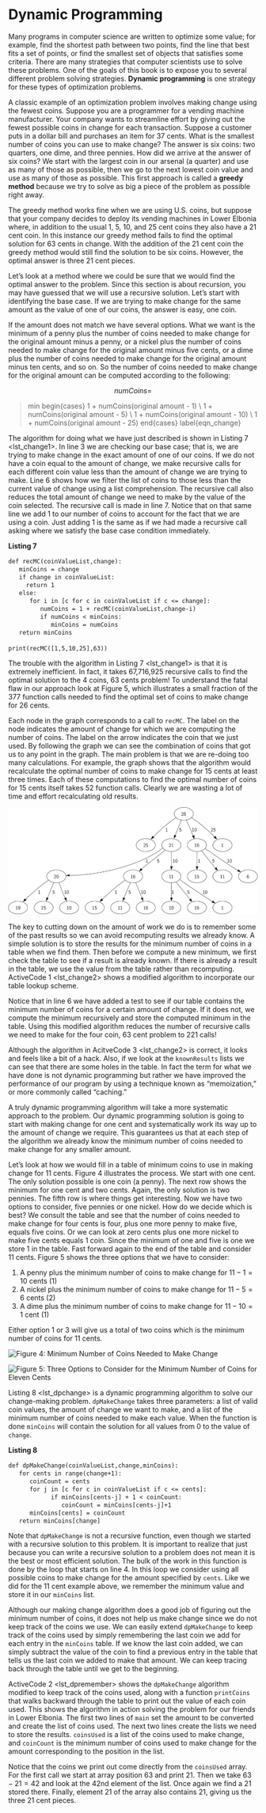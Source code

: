 Dynamic Programming
===================

Many programs in computer science are written to optimize some value;
for example, find the shortest path between two points, find the line
that best fits a set of points, or find the smallest set of objects that
satisfies some criteria. There are many strategies that computer
scientists use to solve these problems. One of the goals of this book is
to expose you to several different problem solving strategies. **Dynamic
programming** is one strategy for these types of optimization problems.

A classic example of an optimization problem involves making change
using the fewest coins. Suppose you are a programmer for a vending
machine manufacturer. Your company wants to streamline effort by giving
out the fewest possible coins in change for each transaction. Suppose a
customer puts in a dollar bill and purchases an item for 37 cents. What
is the smallest number of coins you can use to make change? The answer
is six coins: two quarters, one dime, and three pennies. How did we
arrive at the answer of six coins? We start with the largest coin in our
arsenal (a quarter) and use as many of those as possible, then we go to
the next lowest coin value and use as many of those as possible. This
first approach is called a **greedy method** because we try to solve as
big a piece of the problem as possible right away.

The greedy method works fine when we are using U.S. coins, but suppose
that your company decides to deploy its vending machines in Lower
Elbonia where, in addition to the usual 1, 5, 10, and 25 cent coins they
also have a 21 cent coin. In this instance our greedy method fails to
find the optimal solution for 63 cents in change. With the addition of
the 21 cent coin the greedy method would still find the solution to be
six coins. However, the optimal answer is three 21 cent pieces.

Let’s look at a method where we could be sure that we would find the
optimal answer to the problem. Since this section is about recursion,
you may have guessed that we will use a recursive solution. Let’s start
with identifying the base case. If we are trying to make change for the
same amount as the value of one of our coins, the answer is easy, one
coin.

If the amount does not match we have several options. What we want is
the minimum of a penny plus the number of coins needed to make change
for the original amount minus a penny, or a nickel plus the number of
coins needed to make change for the original amount minus five cents, or
a dime plus the number of coins needed to make change for the original
amount minus ten cents, and so on. So the number of coins needed to make
change for the original amount can be computed according to the
following:

$$numCoins =$$

> min begin{cases} 1 + numCoins(original amount - 1) \\ 1 +
> numCoins(original amount - 5) \\ 1 + numCoins(original amount - 10) \\
> 1 + numCoins(original amount - 25) end{cases} label{eqn\_change}

The algorithm for doing what we have just described is shown in
Listing 7 &lt;lst\_change1&gt;. In line 3 we are checking our base case;
that is, we are trying to make change in the exact amount of one of our
coins. If we do not have a coin equal to the amount of change, we make
recursive calls for each different coin value less than the amount of
change we are trying to make. Line 6 shows how we filter the list of
coins to those less than the current value of change using a list
comprehension. The recursive call also reduces the total amount of
change we need to make by the value of the coin selected. The recursive
call is made in line 7. Notice that on that same line we add 1 to our
number of coins to account for the fact that we are using a coin. Just
adding 1 is the same as if we had made a recursive call asking where we
satisfy the base case condition immediately.

**Listing 7**

    def recMC(coinValueList,change):
       minCoins = change
       if change in coinValueList:
         return 1
       else:
          for i in [c for c in coinValueList if c <= change]:
             numCoins = 1 + recMC(coinValueList,change-i)
             if numCoins < minCoins:
                minCoins = numCoins
       return minCoins

    print(recMC([1,5,10,25],63))

The trouble with the algorithm in Listing 7 &lt;lst\_change1&gt; is that
it is extremely inefficient. In fact, it takes 67,716,925 recursive
calls to find the optimal solution to the 4 coins, 63 cents problem! To
understand the fatal flaw in our approach look at
Figure 5, which illustrates a small fraction of the
377 function calls needed to find the optimal set of coins to make
change for 26 cents.

Each node in the graph corresponds to a call to `recMC`. The label on
the node indicates the amount of change for which we are computing the
number of coins. The label on the arrow indicates the coin that we just
used. By following the graph we can see the combination of coins that
got us to any point in the graph. The main problem is that we are
re-doing too many calculations. For example, the graph shows that the
algorithm would recalculate the optimal number of coins to make change
for 15 cents at least three times. Each of these computations to find
the optimal number of coins for 15 cents itself takes 52 function calls.
Clearly we are wasting a lot of time and effort recalculating old
results.

![Figure 3: Call Tree for Listing 7](Figures/callTree.png)

The key to cutting down on the amount of work we do is to remember some
of the past results so we can avoid recomputing results we already know.
A simple solution is to store the results for the minimum number of
coins in a table when we find them. Then before we compute a new
minimum, we first check the table to see if a result is already known.
If there is already a result in the table, we use the value from the
table rather than recomputing. ActiveCode 1 &lt;lst\_change2&gt; shows a
modified algorithm to incorporate our table lookup scheme.

Notice that in line 6 we have added a test to see if our table contains
the minimum number of coins for a certain amount of change. If it does
not, we compute the minimum recursively and store the computed minimum
in the table. Using this modified algorithm reduces the number of
recursive calls we need to make for the four coin, 63 cent problem to
221 calls!

Although the algorithm in AcitveCode 3 &lt;lst\_change2&gt; is correct,
it looks and feels like a bit of a hack. Also, if we look at the
`knownResults` lists we can see that there are some holes in the table.
In fact the term for what we have done is not dynamic programming but
rather we have improved the performance of our program by using a
technique known as “memoization,” or more commonly called “caching.”

A truly dynamic programming algorithm will take a more systematic
approach to the problem. Our dynamic programming solution is going to
start with making change for one cent and systematically work its way up
to the amount of change we require. This guarantees us that at each step
of the algorithm we already know the minimum number of coins needed to
make change for any smaller amount.

Let’s look at how we would fill in a table of minimum coins to use in
making change for 11 cents. Figure 4 illustrates
the process. We start with one cent. The only solution possible is one
coin (a penny). The next row shows the minimum for one cent and two
cents. Again, the only solution is two pennies. The fifth row is where
things get interesting. Now we have two options to consider, five
pennies or one nickel. How do we decide which is best? We consult the
table and see that the number of coins needed to make change for four
cents is four, plus one more penny to make five, equals five coins. Or
we can look at zero cents plus one more nickel to make five cents equals
1 coin. Since the minimum of one and five is one we store 1 in the
table. Fast forward again to the end of the table and consider 11 cents.
Figure 5 shows the three options that we have to
consider:

1.  A penny plus the minimum number of coins to make change for
    $11-1 = 10$ cents (1)
2.  A nickel plus the minimum number of coins to make change for
    $11 - 5 = 6$ cents (2)
3.  A dime plus the minimum number of coins to make change for
    $11 - 10 = 1$ cent (1)

Either option 1 or 3 will give us a total of two coins which is the
minimum number of coins for 11 cents.

![Figure 4: Minimum Number of Coins Needed to Make
Change](Figures/changeTable.png)

![Figure 5: Three Options to Consider for the Minimum Number of Coins
for Eleven Cents](Figures/elevenCents.png)

Listing 8 &lt;lst\_dpchange&gt; is a dynamic programming algorithm to
solve our change-making problem. `dpMakeChange` takes three parameters:
a list of valid coin values, the amount of change we want to make, and a
list of the minimum number of coins needed to make each value. When the
function is done `minCoins` will contain the solution for all values
from 0 to the value of `change`.

**Listing 8**

    def dpMakeChange(coinValueList,change,minCoins):
       for cents in range(change+1):
          coinCount = cents
          for j in [c for c in coinValueList if c <= cents]:
                if minCoins[cents-j] + 1 < coinCount:
                   coinCount = minCoins[cents-j]+1
          minCoins[cents] = coinCount
       return minCoins[change]

Note that `dpMakeChange` is not a recursive function, even though we
started with a recursive solution to this problem. It is important to
realize that just because you can write a recursive solution to a
problem does not mean it is the best or most efficient solution. The
bulk of the work in this function is done by the loop that starts on
line 4. In this loop we consider using all possible coins to make change
for the amount specified by `cents`. Like we did for the 11 cent example
above, we remember the minimum value and store it in our `minCoins`
list.

Although our making change algorithm does a good job of figuring out the
minimum number of coins, it does not help us make change since we do not
keep track of the coins we use. We can easily extend `dpMakeChange` to
keep track of the coins used by simply remembering the last coin we add
for each entry in the `minCoins` table. If we know the last coin added,
we can simply subtract the value of the coin to find a previous entry in
the table that tells us the last coin we added to make that amount. We
can keep tracing back through the table until we get to the beginning.

ActiveCode 2 &lt;lst\_dpremember&gt; shows the `dpMakeChange` algorithm
modified to keep track of the coins used, along with a function
`printCoins` that walks backward through the table to print out the
value of each coin used. This shows the algorithm in action solving the
problem for our friends in Lower Elbonia. The first two lines of `main`
set the amount to be converted and create the list of coins used. The
next two lines create the lists we need to store the results.
`coinsUsed` is a list of the coins used to make change, and `coinCount`
is the minimum number of coins used to make change for the amount
corresponding to the position in the list.

Notice that the coins we print out come directly from the `coinsUsed`
array. For the first call we start at array position 63 and print 21.
Then we take $63 - 21 = 42$ and look at the 42nd element of the list.
Once again we find a 21 stored there. Finally, element 21 of the array
also contains 21, giving us the three 21 cent pieces.
